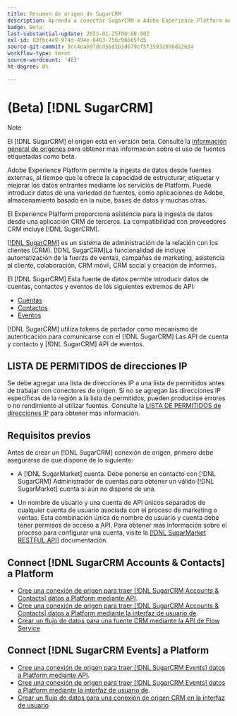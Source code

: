 ```yaml
---
title: Resumen de origen de SugarCRM
description: Aprenda a conectar SugarCRM a Adobe Experience Platform mediante API o la interfaz de usuario.
badge: Beta
last-substantial-update: 2023-01-25T00:00:00Z
exl-id: 03fbc4e9-974d-494e-8463-756c96665fd5
source-git-commit: 0cc4eab97dcd56d2b1d679cf5f35932976d22634
workflow-type: tm+mt
source-wordcount: '403'
ht-degree: 0%

---
```


# (Beta) [!DNL SugarCRM]

>[!NOTE]
>
>El [!DNL SugarCRM] el origen está en versión beta. Consulte la [información general de orígenes](../../home.md#terms-and-conditions) para obtener más información sobre el uso de fuentes etiquetadas como beta.

Adobe Experience Platform permite la ingesta de datos desde fuentes externas, al tiempo que le ofrece la capacidad de estructurar, etiquetar y mejorar los datos entrantes mediante los servicios de Platform. Puede introducir datos de una variedad de fuentes, como aplicaciones de Adobe, almacenamiento basado en la nube, bases de datos y muchas otras.

El Experience Platform proporciona asistencia para la ingesta de datos desde una aplicación CRM de terceros. La compatibilidad con proveedores CRM incluye [!DNL SugarCRM].

[[!DNL SugarCRM]](https://www.sugarcrm.com/) es un sistema de administración de la relación con los clientes (CRM). [!DNL SugarCRM]La funcionalidad de incluye automatización de la fuerza de ventas, campañas de marketing, asistencia al cliente, colaboración, CRM móvil, CRM social y creación de informes.

El [!DNL SugarCRM] Esta fuente de datos permite introducir datos de cuentas, contactos y eventos de los siguientes extremos de API:

* [Cuentas](https://market.apidocs.sugarcrm.com/#b0aeb0cd-80ea-4688-8474-54e4873f32f3)
* [Contactos](https://market.apidocs.sugarcrm.com/#308c5025-9478-4de3-8a41-1fc3cff1d8d1)
* [Eventos](https://market.apidocs.sugarcrm.com/#516ec3b1-8e70-43d4-8bf2-38a2ae74c0a5)


[!DNL SugarCRM] utiliza tokens de portador como mecanismo de autenticación para comunicarse con el [!DNL SugarCRM] Las API de cuenta y contacto y [!DNL SugarCRM] API de eventos.

## LISTA DE PERMITIDOS de direcciones IP

Se debe agregar una lista de direcciones IP a una lista de permitidos antes de trabajar con conectores de origen. Si no se agregan las direcciones IP específicas de la región a la lista de permitidos, pueden producirse errores o no rendimiento al utilizar fuentes. Consulte la [LISTA DE PERMITIDOS de direcciones IP](../../ip-address-allow-list.md) para obtener más información.

## Requisitos previos

Antes de crear un [!DNL SugarCRM] conexión de origen, primero debe asegurarse de que dispone de lo siguiente:

* A [!DNL SugarMarket] cuenta. Debe ponerse en contacto con [!DNL SugarCRM] Administrador de cuentas para obtener un válido [!DNL SugarMarket] cuenta si aún no dispone de una.

* Un nombre de usuario y una cuenta de API únicos separados de cualquier cuenta de usuario asociada con el proceso de marketing o ventas. Esta combinación única de nombre de usuario y cuenta debe tener permisos de acceso a API. Para obtener más información sobre el proceso para configurar una cuenta, visite la [[!DNL SugarMarket RESTFUL API]](https://market.apidocs.sugarcrm.com/#intro) documentación.

## Connect [!DNL SugarCRM Accounts & Contacts] a Platform

* [Cree una conexión de origen para traer [!DNL SugarCRM Accounts & Contacts] datos a Platform mediante API](../../tutorials/api/create/crm/sugarcrm-accounts-contacts.md).
* [Cree una conexión de origen para traer [!DNL SugarCRM Accounts & Contacts] datos a Platform mediante la interfaz de usuario de](../../tutorials/ui/create/crm/sugarcrm-accounts-contacts.md).
* [Crear un flujo de datos para una fuente CRM mediante la API de Flow Service](../../tutorials/api/collect/crm.md)


## Connect [!DNL SugarCRM Events] a Platform

* [Cree una conexión de origen para traer [!DNL SugarCRM Events] datos a Platform mediante API](../../tutorials/api/create/crm/sugarcrm-events.md).
* [Cree una conexión de origen para traer [!DNL SugarCRM Events] datos a Platform mediante la interfaz de usuario de](../../tutorials/ui/create/crm/sugarcrm-events.md).
* [Crear un flujo de datos para una conexión de origen CRM en la interfaz de usuario](../../tutorials/ui/dataflow/crm.md)
